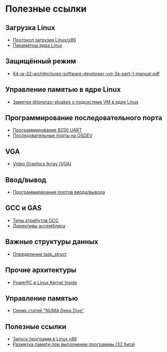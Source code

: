 Полезные ссылки
========================

Загрузка Linux
------------------------

* [Протокол загрузки Linux/x86](https://www.kernel.org/doc/Documentation/x86/boot.txt)
* [Параметры ядра Linux](https://github.com/torvalds/linux/blob/master/Documentation/kernel-parameters.txt)

Защищённый режим
------------------------

* [64-ia-32-architectures-software-developer-vol-3a-part-1-manual.pdf](http://www.intel.com/content/www/us/en/processors/architectures-software-developer-manuals.html)

Управление памятью в ядре Linux
--------------------------------------

* [Заметки @lorenzo-stoakes о подсистеме VM в ядре Linux](https://github.com/lorenzo-stoakes/linux-vm-notes)

Программирование последовательного порта
------------------------

* [Программирование 8250 UART](http://en.wikibooks.org/wiki/Serial_Programming/8250_UART_Programming#UART_Registers)
* [Последовательные порты на OSDEV](http://wiki.osdev.org/Serial_Ports)

VGA
------------------------

* [Video Graphics Array (VGA)](http://en.wikipedia.org/wiki/Video_Graphics_Array)

Ввод/вывод
------------------------

* [Программирвоание портов ввода/вывода](http://www.tldp.org/HOWTO/text/IO-Port-Programming)

GCC и GAS
------------------------

* [Типы атрибутов GCC](https://gcc.gnu.org/onlinedocs/gcc/Type-Attributes.html)
* [Директивы ассемблера](http://www.chemie.fu-berlin.de/chemnet/use/info/gas/gas_toc.html#TOC65)


Важные структуры данных
--------------------------

* [Определение task_struct](http://lxr.free-electrons.com/source/include/linux/sched.h#L1274)

Прочие архитектуры
------------------------

* [PowerPC и Linux Kernel Inside](http://www.systemcomputing.org/ppc/)

Управление памятью
------------------------

* [Серия статей "NUMA Deep Dive"](http://frankdenneman.nl/2016/07/07/numa-deep-dive-part-1-uma-numa/)

Полезные ссылки
------------------------

* [Запуск программ в Linux x86](http://dbp-consulting.com/tutorials/debugging/linuxProgramStartup.html)
* [Разметка памяти при выполнении программы (32 бита)](http://fgiasson.com/articles/memorylayout.txt)
